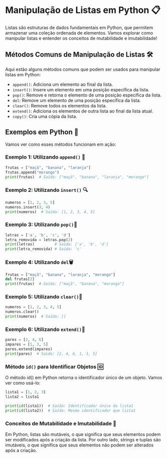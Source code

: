 # Manipulação de Listas em Python 📋

Listas são estruturas de dados fundamentais em Python, que permitem armazenar uma coleção ordenada de elementos. Vamos explorar como manipular listas e entender os conceitos de mutabilidade e imutabilidade!

## Métodos Comuns de Manipulação de Listas 🛠️

Aqui estão alguns métodos comuns que podem ser usados para manipular listas em Python:

- `append()`: Adiciona um elemento ao final da lista.
- `insert()`: Insere um elemento em uma posição específica da lista.
- `pop()`: Remove e retorna o elemento de uma posição específica da lista.
- `del`: Remove um elemento de uma posição específica da lista.
- `clear()`: Remove todos os elementos da lista.
- `extend()`: Adiciona os elementos de outra lista ao final da lista atual.
- `copy()`: Cria uma cópia da lista.

## Exemplos em Python 🐍

Vamos ver como esses métodos funcionam em ação:

### Exemplo 1: Utilizando `append()` 📝

```python
frutas = ["maçã", "banana", "laranja"]
frutas.append("morango")
print(frutas)  # Saída: ["maçã", "banana", "laranja", "morango"]
```

### Exemplo 2: Utilizando `insert()` 🔍

```python
numeros = [1, 2, 3, 5]
numeros.insert(3, 4)
print(numeros)  # Saída: [1, 2, 3, 4, 5]
```

### Exemplo 3: Utilizando `pop()`🎈

```python
letras = ['a', 'b', 'c', 'd']
letra_removida = letras.pop(2)
print(letras)         # Saída: ['a', 'b', 'd']
print(letra_removida) # Saída: 'c'
```

### Exemplo 4: Utilizando `del`🗑️

```python
frutas = ["maçã", "banana", "laranja", "morango"]
del frutas[2]
print(frutas)  # Saída: ["maçã", "banana", "morango"]
```

### Exemplo 5: Utilizando `clear()`🧹

```python
numeros = [1, 2, 3, 4, 5]
numeros.clear()
print(numeros)  # Saída: []

```
### Exemplo 6: Utilizando `extend()`🚀

``` python
pares = [2, 4, 6]
impares = [1, 3, 5]
pares.extend(impares)
print(pares)  # Saída: [2, 4, 6, 1, 3, 5]

```


### Método `id()` para Identificar Objetos 🆔

O método id() em Python retorna o identificador único de um objeto. Vamos ver como usá-lo:

```python
lista1 = [1, 2, 3]
lista2 = lista1

print(id(lista1))  # Saída: Identificador único da lista1
print(id(lista2))  # Saída: Mesmo identificador que lista1

```

### Conceitos de Mutabilidade e Imutabilidade 🔧

Em Python, listas são mutáveis, o que significa que seus elementos podem ser modificados após a criação da lista. Por outro lado, strings e tuplas são imutáveis, o que significa que seus elementos não podem ser alterados após a criação.

